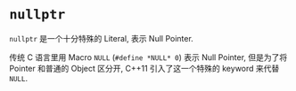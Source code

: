 # `nullptr`

`nullptr` 是一个十分特殊的 Literal, 表示 Null Pointer.

传统 C 语言里用 Macro `NULL` (`#define *NULL* 0`) 表示 Null Pointer, 
但是为了将 Pointer 和普通的 Object 区分开, C++11 引入了这一个特殊的 keyword 来代替 `NULL`.